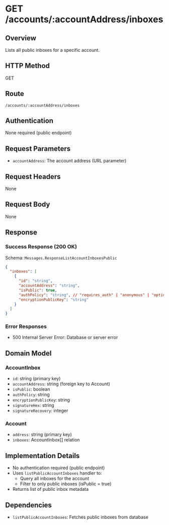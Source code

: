 # GET /accounts/:accountAddress/inboxes

## Overview
Lists all public inboxes for a specific account.

## HTTP Method
GET

## Route
`/accounts/:accountAddress/inboxes`

## Authentication
None required (public endpoint)

## Request Parameters
- `accountAddress`: The account address (URL parameter)

## Request Headers
None

## Request Body
None

## Response
### Success Response (200 OK)
Schema: `Messages.ResponseListAccountInboxesPublic`
```json
{
  "inboxes": [
    {
      "id": "string",
      "accountAddress": "string",
      "isPublic": true,
      "authPolicy": "string", // "requires_auth" | "anonymous" | "optional_auth"
      "encryptionPublicKey": "string"
    }
  ]
}
```

### Error Responses
- 500 Internal Server Error: Database or server error

## Domain Model
### AccountInbox
- `id`: string (primary key)
- `accountAddress`: string (foreign key to Account)
- `isPublic`: boolean
- `authPolicy`: string
- `encryptionPublicKey`: string
- `signatureHex`: string
- `signatureRecovery`: integer

### Account
- `address`: string (primary key)
- `inboxes`: AccountInbox[] relation

## Implementation Details
- No authentication required (public endpoint)
- Uses `listPublicAccountInboxes` handler to:
  - Query all inboxes for the account
  - Filter to only public inboxes (isPublic = true)
- Returns list of public inbox metadata

## Dependencies
- `listPublicAccountInboxes`: Fetches public inboxes from database